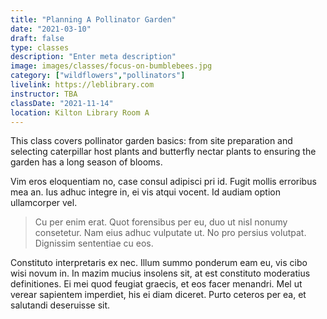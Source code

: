 ```yaml
---
title: "Planning A Pollinator Garden"
date: "2021-03-10"
draft: false
type: classes
description: "Enter meta description"
image: images/classes/focus-on-bumblebees.jpg
category: ["wildflowers","pollinators"]
livelink: https://leblibrary.com
instructor: TBA
classDate: "2021-11-14"
location: Kilton Library Room A
---
```

This class covers pollinator garden basics: from site preparation and selecting caterpillar host plants and butterfly nectar plants to ensuring the garden has a long season of blooms.

<!--more-->

Vim eros eloquentiam no, case consul adipisci pri id. Fugit mollis erroribus mea an. Ius adhuc integre in, ei vis atqui vocent. Id audiam option ullamcorper vel.

> Cu per enim erat. Quot forensibus per eu, duo ut nisl nonumy consetetur. Nam eius adhuc vulputate ut. No pro persius volutpat. Dignissim sententiae cu eos.

Constituto interpretaris ex nec. Illum summo ponderum eam eu, vis cibo wisi novum in. In mazim mucius insolens sit, at est constituto moderatius definitiones. Ei mei quod feugiat graecis, et eos facer menandri. Mel ut verear sapientem imperdiet, his ei diam diceret. Purto ceteros per ea, et salutandi deseruisse sit.
